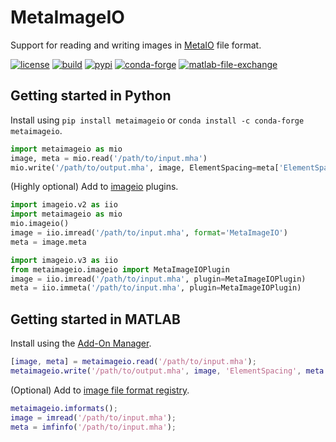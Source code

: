 # MetaImageIO

Support for reading and writing images in [MetaIO](https://itk.org/Wiki/ITK/MetaIO/Documentation) file format.

[![license](https://img.shields.io/github/license/auneri/MetaImageIO)](https://github.com/auneri/metaimageio/blob/main/LICENSE.md)
[![build](https://img.shields.io/github/actions/workflow/status/auneri/MetaImageIO/main.yml)](https://github.com/auneri/metaimageio/actions)
[![pypi](https://img.shields.io/pypi/v/metaimageio)](https://pypi.org/project/metaimageio)
[![conda-forge](https://img.shields.io/conda/vn/conda-forge/metaimageio)](https://anaconda.org/conda-forge/metaimageio)
[![matlab-file-exchange](https://www.mathworks.com/matlabcentral/images/matlab-file-exchange.svg)](https://www.mathworks.com/matlabcentral/fileexchange/104070-metaimageio)

## Getting started in Python

Install using `pip install metaimageio` or `conda install -c conda-forge metaimageio`.

```python
import metaimageio as mio
image, meta = mio.read('/path/to/input.mha')
mio.write('/path/to/output.mha', image, ElementSpacing=meta['ElementSpacing'])
```

(Highly optional) Add to [imageio](https://imageio.readthedocs.io) plugins.

```python
import imageio.v2 as iio
import metaimageio as mio
mio.imageio()
image = iio.imread('/path/to/input.mha', format='MetaImageIO')
meta = image.meta
```

```python
import imageio.v3 as iio
from metaimageio.imageio import MetaImageIOPlugin
image = iio.imread('/path/to/input.mha', plugin=MetaImageIOPlugin)
meta = iio.immeta('/path/to/input.mha', plugin=MetaImageIOPlugin)
```

## Getting started in MATLAB

Install using the [Add-On Manager](https://www.mathworks.com/help/matlab/matlab_env/get-add-ons.html).

```matlab
[image, meta] = metaimageio.read('/path/to/input.mha');
metaimageio.write('/path/to/output.mha', image, 'ElementSpacing', meta.ElementSpacing);
```

(Optional) Add to [image file format registry](https://www.mathworks.com/help/matlab/ref/imformats.html).

```matlab
metaimageio.imformats();
image = imread('/path/to/input.mha');
meta = imfinfo('/path/to/input.mha');
```
